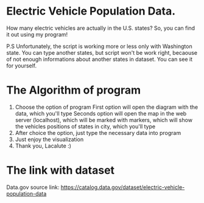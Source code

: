 # Electric Vehicle Population Data.
How many electric vehicles are actually in the U.S. states? 
So, you can find it out using my program!

P.S Unfortunately, the script is working more or less only with Washington state. You can type another states, but script won't be work right, becaouse of not enough informations about another states in dataset. You can see it for yourself.

# The Algorithm of program
1. Choose the option of program
First option will open the diagram with the data, which you'll type
Seconds option will open the map in the web server (localhost), which will be marked with markers, which will show the vehicles positions of states in city, which you'll type
2. After choice the option, just type the necessary data into program
3. Just enjoy the visualization 
4. Thank you, Lacalute :)

# The link with dataset
Data.gov source link:
https://catalog.data.gov/dataset/electric-vehicle-population-data
